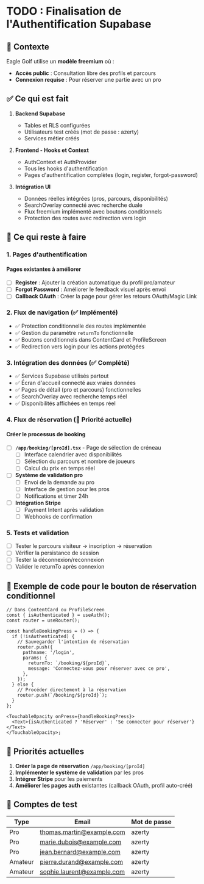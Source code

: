 # TODO : Finalisation de l'Authentification Supabase

## 📌 Contexte

Eagle Golf utilise un **modèle freemium** où :

- **Accès public** : Consultation libre des profils et parcours
- **Connexion requise** : Pour réserver une partie avec un pro

## ✅ Ce qui est fait

1. **Backend Supabase**
   - Tables et RLS configurées
   - Utilisateurs test créés (mot de passe : azerty)
   - Services métier créés

2. **Frontend - Hooks et Context**
   - AuthContext et AuthProvider
   - Tous les hooks d'authentification
   - Pages d'authentification complètes (login, register, forgot-password)

3. **Intégration UI**
   - Données réelles intégrées (pros, parcours, disponibilités)
   - SearchOverlay connecté avec recherche duale
   - Flux freemium implémenté avec boutons conditionnels
   - Protection des routes avec redirection vers login

## 🔧 Ce qui reste à faire

### 1. Pages d'authentification

#### Pages existantes à améliorer

- [ ] **Register** : Ajouter la création automatique du profil pro/amateur
- [ ] **Forgot Password** : Améliorer le feedback visuel après envoi
- [ ] **Callback OAuth** : Créer la page pour gérer les retours OAuth/Magic Link

### 2. Flux de navigation (✅ Implémenté)

- ✅ Protection conditionnelle des routes implémentée
- ✅ Gestion du paramètre `returnTo` fonctionnelle
- ✅ Boutons conditionnels dans ContentCard et ProfileScreen
- ✅ Redirection vers login pour les actions protégées

### 3. Intégration des données (✅ Complété)

- ✅ Services Supabase utilisés partout
- ✅ Écran d'accueil connecté aux vraies données
- ✅ Pages de détail (pro et parcours) fonctionnelles
- ✅ SearchOverlay avec recherche temps réel
- ✅ Disponibilités affichées en temps réel

### 4. Flux de réservation (🚧 Priorité actuelle)

#### Créer le processus de booking

- [ ] **`/app/booking/[proId].tsx`** - Page de sélection de créneau
  - [ ] Interface calendrier avec disponibilités
  - [ ] Sélection du parcours et nombre de joueurs
  - [ ] Calcul du prix en temps réel
- [ ] **Système de validation pro**
  - [ ] Envoi de la demande au pro
  - [ ] Interface de gestion pour les pros
  - [ ] Notifications et timer 24h
- [ ] **Intégration Stripe**
  - [ ] Payment Intent après validation
  - [ ] Webhooks de confirmation

### 5. Tests et validation

- [ ] Tester le parcours visiteur → inscription → réservation
- [ ] Vérifier la persistance de session
- [ ] Tester la déconnexion/reconnexion
- [ ] Valider le returnTo après connexion

## 📝 Exemple de code pour le bouton de réservation conditionnel

```tsx
// Dans ContentCard ou ProfileScreen
const { isAuthenticated } = useAuth();
const router = useRouter();

const handleBookingPress = () => {
  if (!isAuthenticated) {
    // Sauvegarder l'intention de réservation
    router.push({
      pathname: '/login',
      params: {
        returnTo: `/booking/${proId}`,
        message: 'Connectez-vous pour réserver avec ce pro',
      },
    });
  } else {
    // Procéder directement à la réservation
    router.push(`/booking/${proId}`);
  }
};

<TouchableOpacity onPress={handleBookingPress}>
  <Text>{isAuthenticated ? 'Réserver' : 'Se connecter pour réserver'}</Text>
</TouchableOpacity>;
```

## 🎯 Priorités actuelles

1. **Créer la page de réservation** `/app/booking/[proId]`
2. **Implémenter le système de validation** par les pros
3. **Intégrer Stripe** pour les paiements
4. **Améliorer les pages auth** existantes (callback OAuth, profil auto-créé)

## 🔑 Comptes de test

| Type    | Email                      | Mot de passe |
| ------- | -------------------------- | ------------ |
| Pro     | thomas.martin@example.com  | azerty       |
| Pro     | marie.dubois@example.com   | azerty       |
| Pro     | jean.bernard@example.com   | azerty       |
| Amateur | pierre.durand@example.com  | azerty       |
| Amateur | sophie.laurent@example.com | azerty       |
